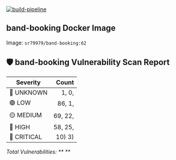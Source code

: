 [![build-pipeline](https://github.com/srikanth-girimaiahgari/DevOps/actions/workflows/build-pipeline.yml/badge.svg)](https://github.com/srikanth-girimaiahgari/DevOps/actions/workflows/build-pipeline.yml)
## band-booking Docker Image
Image: `sr79979/band-booking:62`
## 🛡️ band-booking Vulnerability Scan Report
  | Severity   | Count |
  |------------|------:|
  | 🔵 UNKNOWN  | 1, 0,  |
  | 🟢 LOW      | 86, 1,  |
  | 🟡 MEDIUM   | 69, 22,  |
  | 🔴 HIGH     | 58, 25,  |
  | 🚨 CRITICAL | 10) 3)  |
  _Total Vulnerabilities: **  **_ 
  

